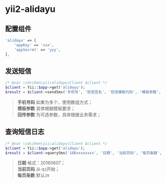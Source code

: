 # yii2-alidayu

## 配置组件

```php
'alidayu' => [
    'appKey' => 'xxx',
    'appSecret' => 'yyy',
],
```


## 发送短信

```php
/* @var \cdcchen\yii\alidayu\Client $client */
$client = Yii::$app->get('alidayu');
$result = $client->sendSms('手机号', '短信签名', '短信模板代码', '模板参数', '回传参数');
```

> **手机号码** 如果为多个，使用数组方式；  
> **模板参数** 具体根据模板要求；  
> **回传参数** 为可选参数，具体根据业务需求；

## 查询短信日志

```php
/* @var \cdcchen\yii\alidayu\Client $client */
$client = Yii::$app->get('alidayu');
$result = $client->querySms('186xxxxxxxx', '日期', '当前页码', '每页条数', '流水号');
```

> **日期** 格式：20160607；  
> **当前页码** 从·q`1`开始；  
> **每页条数** 默认`20`
